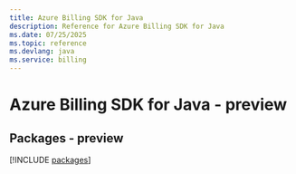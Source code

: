 ```yaml
---
title: Azure Billing SDK for Java
description: Reference for Azure Billing SDK for Java
ms.date: 07/25/2025
ms.topic: reference
ms.devlang: java
ms.service: billing
---
```

# Azure Billing SDK for Java - preview
## Packages - preview
[!INCLUDE [packages](billing-index.md)]